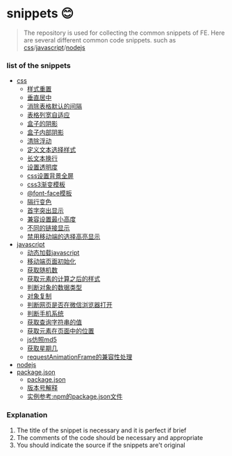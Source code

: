 # snippets :blush:
>The repository is used for collecting the common snippets of FE. Here are several different common code snippets. such as [css](https://github.com/seeyou404/snippets/blob/master/css.md)/[javascript](https://github.com/seeyou404/snippets/blob/master/javascript.md)/[nodejs](https://github.com/seeyou404/snippets/blob/master/nodejs.md)

### list of the snippets
* [css](https://github.com/seeyou404/snippets/blob/master/css.md)
  * [样式重置](https://github.com/seeyou404/snippets/blob/master/css.md#样式重置)
  * [垂直居中](https://github.com/seeyou404/snippets/blob/master/css.md#垂直居中)
  * [消除表格默认的间隔](https://github.com/seeyou404/snippets/blob/master/css.md#消除表格默认的间隔)
  * [表格列宽自适应](https://github.com/seeyou404/snippets/blob/master/css.md#表格列宽自适应)
  * [盒子的阴影](https://github.com/seeyou404/snippets/blob/master/css.md#盒子的阴影)
  * [盒子内部阴影](https://github.com/seeyou404/snippets/blob/master/css.md#盒子内部阴影)
  * [清除浮动](https://github.com/seeyou404/snippets/blob/master/css.md#清除浮动)
  * [定义文本选择样式](https://github.com/seeyou404/snippets/blob/master/css.md#定义文本选择样式)
  * [长文本换行](https://github.com/seeyou404/snippets/blob/master/css.md#长文本换行)
  * [设置透明度](https://github.com/seeyou404/snippets/blob/master/css.md#设置透明度)
  * [css设置背景全屏](https://github.com/seeyou404/snippets/blob/master/css.md#css设置背景全屏)
  * [css3渐变模板](https://github.com/seeyou404/snippets/blob/master/css.md#css3渐变模板)
  * [@font-face模板](https://github.com/seeyou404/snippets/blob/master/css.md#@font-face模板)
  * [隔行变色](https://github.com/seeyou404/snippets/blob/master/css.md#隔行变色)
  * [首字突出显示](https://github.com/seeyou404/snippets/blob/master/css.md#首字突出显示)
  * [兼容设置最小高度](https://github.com/seeyou404/snippets/blob/master/css.md#兼容设置最小高度)
  * [不同的链接显示](https://github.com/seeyou404/snippets/blob/master/css.md#不同的链接显示)
  * [禁用移动端的选择高亮显示](https://github.com/seeyou404/snippets/blob/master/css.md#禁用移动端的选择高亮显示)
* [javascript](https://github.com/seeyou404/snippets/blob/master/javascript.md)
  * [动态加载javascript](https://github.com/seeyou404/snippets/blob/master/javascript.md#动态加载javascript)
  * [移动端页面初始化](https://github.com/seeyou404/snippets/blob/master/javascript.md#移动端页面初始化)
  * [获取随机数](https://github.com/seeyou404/snippets/blob/master/javascript.md#获取随机数)
  * [获取元素的计算之后的样式](https://github.com/seeyou404/snippets/blob/master/javascript.md#获取元素的计算之后的样式)
  * [判断对象的数据类型](https://github.com/seeyou404/snippets/blob/master/javascript.md#判断对象的数据类型)
  * [对象复制](https://github.com/seeyou404/snippets/blob/master/javascript.md#对象复制)
  * [判断网页是否在微信浏览器打开](https://github.com/seeyou404/snippets/blob/master/javascript.md#判断网页是否在微信浏览器打开)
  * [判断手机系统](https://github.com/seeyou404/snippets/blob/master/javascript.md#判断手机系统)
  * [获取查询字符串的值](https://github.com/seeyou404/snippets/blob/master/javascript.md#获取查询字符串的值)
  * [获取元素在页面中的位置](https://github.com/seeyou404/snippets/blob/master/javascript.md#获取元素在页面中的位置)
  * [js仿照md5](https://github.com/seeyou404/snippets/blob/master/javascript.md#js仿照md5)
  * [获取星期几](https://github.com/seeyou404/snippets/blob/master/javascript.md#获取星期几)
  * [requestAnimationFrame的兼容性处理](https://github.com/seeyou404/snippets/blob/master/javascript.md#requestAnimationFrame的兼容性处理)
* [nodejs](https://github.com/seeyou404/snippets/blob/master/nodejs.md)
* [package.json](https://github.com/seeyou404/snippets/blob/master/package.json.md)
  * [package.json](https://github.com/seeyou404/snippets/blob/master/package.json.md#package.json)
  * [版本号解释](https://github.com/seeyou404/snippets/blob/master/package.json.md#版本号解释)
  * [实例参考:npm的package.json文件](https://github.com/seeyou404/snippets/blob/master/package.json.md#实例参考:npm的package.json文件)

### Explanation
1. The title of the snippet is necessary and it is perfect if brief
2. The comments of the code should be necessary and appropriate
3. You should indicate the source if the snippets are't original
